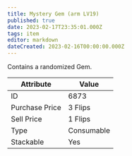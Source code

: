 ```yaml
---
title: Mystery Gem (arm LV19)
published: true
date: 2023-02-17T23:35:01.000Z
tags: item
editor: markdown
dateCreated: 2023-02-16T00:00:00.000Z
---
```


Contains a randomized Gem.

|Attribute|Value|
|-|-|
|ID|6873|
|Purchase Price|3 Flips|
|Sell Price|1 Flips|
|Type|Consumable|
|Stackable|Yes|

